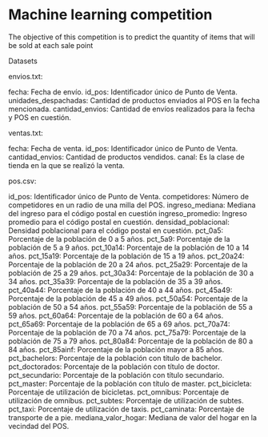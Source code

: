 # Machine learning competition 

The objective of this competition is to predict the quantity of items that will be sold at each sale point

Datasets

envios.txt:

fecha: Fecha de envío.
id_pos: Identificador único de Punto de Venta.
unidades_despachadas: Cantidad de productos enviados al POS en la fecha mencionada.
cantidad_envios: Cantidad de envíos realizados para la fecha y POS en cuestión.

ventas.txt:

fecha: Fecha de venta.
id_pos: Identificador único de Punto de Venta.
cantidad_envios: Cantidad de productos vendidos.
canal: Es la clase de tienda en la que se realizó la venta.

pos.csv:

id_pos: Identificador único de Punto de Venta.
competidores: Número de competidores en un radio de una milla del POS.
ingreso_mediana: Mediana del ingreso para el código postal en cuestión
ingreso_promedio: Ingreso promedio para el código postal en cuestión.
densidad_poblacional: Densidad poblacional para el código postal en cuestión.
pct_0a5: Porcentaje de la población de 0 a 5 años.
pct_5a9: Porcentaje de la población de 5 a 9 años.
pct_10a14: Porcentaje de la población de 10 a 14 años.
pct_15a19: Porcentaje de la población de 15 a 19 años.
pct_20a24: Porcentaje de la población de 20 a 24 años.
pct_25a29: Porcentaje de la población de 25 a 29 años.
pct_30a34: Porcentaje de la población de 30 a 34 años.
pct_35a39: Porcentaje de la población de 35 a 39 años.
pct_40a44: Porcentaje de la población de 40 a 44 años.
pct_45a49: Porcentaje de la población de 45 a 49 años.
pct_50a54: Porcentaje de la población de 50 a 54 años.
pct_55a59: Porcentaje de la población de 55 a 59 años.
pct_60a64: Porcentaje de la población de 60 a 64 años.
pct_65a69: Porcentaje de la población de 65 a 69 años.
pct_70a74: Porcentaje de la población de 70 a 74 años.
pct_75a79: Porcentaje de la población de 75 a 79 años.
pct_80a84: Porcentaje de la población de 80 a 84 años.
pct_85ainf: Porcentaje de la población mayor a 85 años.
pct_bachelors: Porcentaje de la población con título de bachelor.
pct_doctorados: Porcentaje de la población con título de doctor.
pct_secundario: Porcentaje de la población con título secundario.
pct_master: Porcentaje de la población con título de master.
pct_bicicleta: Porcentaje de utilización de bicicletas.
pct_omnibus: Porcentaje de utilización de omnibus.
pct_subtes: Porcentaje de utilización de subtes.
pct_taxi: Porcentaje de utilización de taxis.
pct_caminata: Porcentaje de transporte de a pie.
mediana_valor_hogar: Mediana de valor del hogar en la vecindad del POS.

